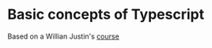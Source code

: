# Basic concepts of Typescript 

Based on a Willian Justin's [course](https://willianjusten.com.br/mini-curso-gratuito-de-typescript)